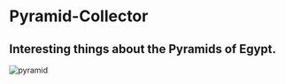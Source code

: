 # Pyramid-Collector

## Interesting things about the Pyramids of Egypt.

![pyramid](https://www.google.com/imgres?q=pyramid&imgurl=https%3A%2F%2Fcdn.britannica.com%2F06%2F122506-050-C8E03A8A%2FPyramid-of-Khafre-Giza-Egypt.jpg&imgrefurl=https%3A%2F%2Fwww.britannica.com%2Ftechnology%2Fpyramid-architecture&docid=C17K00-va-PkwM&tbnid=LZxzt0pUUC5FUM&vet=12ahUKEwjS6vferuiNAxUcHzQIHW8VMccQM3oECBcQAA..i&w=1600&h=1092&hcb=2&ved=2ahUKEwjS6vferuiNAxUcHzQIHW8VMccQM3oECBcQAA)
